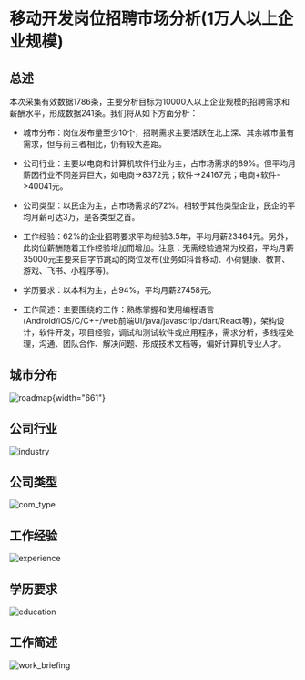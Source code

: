 # 移动开发岗位招聘市场分析(1万人以上企业规模)

## 总述

本次采集有效数据1786条，主要分析目标为10000人以上企业规模的招聘需求和薪酬水平，形成数据241条。我们将从如下方面分析：

-   城市分布：岗位发布量至少10个，招聘需求主要活跃在北上深、其余城市虽有需求，但与前三者相比，仍有较大差距。

-   公司行业：主要以电商和计算机软件行业为主，占市场需求的89%。但平均月薪因行业不同差异巨大，如电商-\>8372元；软件-\>24167元；电商+软件-\>40041元。

-   公司类型：以民企为主，占市场需求的72%。相较于其他类型企业，民企的平均月薪可达3万，是各类型之首。

-   工作经验：62%的企业招聘要求平均经验3.5年，平均月薪23464元。另外，此岗位薪酬随着工作经验增加而增加。注意：无需经验通常为校招，平均月薪35000元主要来自字节跳动的岗位发布(业务如抖音移动、小荷健康、教育、游戏、飞书、小程序等)。

-   学历要求：以本科为主，占94%，平均月薪27458元。

-   工作简述：主要围绕的工作：熟练掌握和使用编程语言(Android/iOS/C/C++/web前端UI/java/javascript/dart/React等)，架构设计，软件开发，项目经验，调试和测试软件或应用程序，需求分析，多线程处理，沟通、团队合作、解决问题、形成技术文档等，偏好计算机专业人才。

## 城市分布

![roadmap](IMG2/Rplot00_roadmap.jpg){width="661"}

## 公司行业

![industry](IMG2/Rplot01_industry.png)

## 公司类型

![com_type](IMG2/Rplot02_com_type.png)

## 工作经验

![experience](IMG2/Rplot03_experience.png)

## 学历要求

![education](IMG2/Rplot04_education.png)

## 工作简述

![work_briefing](IMG2/Rplot05_work_briefing.png)
